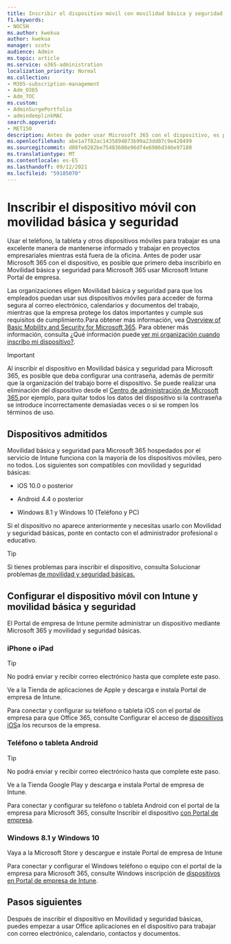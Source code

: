 ```yaml
---
title: Inscribir el dispositivo móvil con movilidad básica y seguridad
f1.keywords:
- NOCSH
ms.author: kwekua
author: kwekua
manager: scotv
audience: Admin
ms.topic: article
ms.service: o365-administration
localization_priority: Normal
ms.collection:
- M365-subscription-management
- Adm_O365
- Adm_TOC
ms.custom:
- AdminSurgePortfolio
- admindeeplinkMAC
search.appverid:
- MET150
description: Antes de poder usar Microsoft 365 con el dispositivo, es posible que deba inscribirlo primero en Movilidad básica y seguridad para Microsoft 365.
ms.openlocfilehash: abe1a7f82ac1435894073b99a23dd07c9e420499
ms.sourcegitcommit: d08fe0282be75483608e96df4e6986d346e97180
ms.translationtype: MT
ms.contentlocale: es-ES
ms.lasthandoff: 09/12/2021
ms.locfileid: "59185070"
---
```

# <a name="enroll-your-mobile-device-using-basic-mobility-and-security"></a>Inscribir el dispositivo móvil con movilidad básica y seguridad

Usar el teléfono, la tableta y otros dispositivos móviles para trabajar es una excelente manera de mantenerse informado y trabajar en proyectos empresariales mientras está fuera de la oficina. Antes de poder usar Microsoft 365 con el dispositivo, es posible que primero deba inscribirlo en Movilidad básica y seguridad para Microsoft 365 usar Microsoft Intune Portal de empresa.

Las organizaciones eligen Movilidad básica y seguridad para que los empleados puedan usar sus dispositivos móviles para acceder de forma segura al correo electrónico, calendarios y documentos del trabajo, mientras que la empresa protege los datos importantes y cumple sus requisitos de cumplimiento.Para obtener más información, vea [Overview of Basic Mobility and Security for Microsoft 365](overview.md). Para obtener más información, consulta ¿Qué información puede [ver mi organización cuando inscribo mi dispositivo?](/intune-user-help/what-info-can-your-company-see-when-you-enroll-your-device-in-intune).

> [!IMPORTANT]
> Al inscribir el dispositivo en Movilidad básica y seguridad para Microsoft 365, es posible que deba configurar una contraseña, además de permitir que la organización del trabajo borre el dispositivo. Se puede realizar una eliminación del dispositivo desde el <a href="https://go.microsoft.com/fwlink/p/?linkid=2024339" target="_blank">Centro de administración de Microsoft 365,</a>por ejemplo, para quitar todos los datos del dispositivo si la contraseña se introduce incorrectamente demasiadas veces o si se rompen los términos de uso.

## <a name="supported-devices"></a>Dispositivos admitidos

Movilidad básica y seguridad para Microsoft 365 hospedados por el servicio de Intune funciona con la mayoría de los dispositivos móviles, pero no todos. Los siguientes son compatibles con movilidad y seguridad básicas:

- iOS 10.0 o posterior

- Android 4.4 o posterior

- Windows 8.1 y Windows 10 (Teléfono y PC)

Si el dispositivo no aparece anteriormente y necesitas usarlo con Movilidad y seguridad básicas, ponte en contacto con el administrador profesional o educativo.

> [!TIP]
> Si tienes problemas para inscribir el dispositivo, consulta Solucionar problemas [de movilidad y seguridad básicas.](troubleshoot.md)

## <a name="set-up-your-mobile-device-with-intune-and-basic-mobility-and-security"></a>Configurar el dispositivo móvil con Intune y movilidad básica y seguridad

El Portal de empresa de Intune permite administrar un dispositivo mediante Microsoft 365 y movilidad y seguridad básicas.

### <a name="iphone-or-ipad"></a>iPhone o iPad

> [!TIP]
> No podrá enviar y recibir correo electrónico hasta que complete este paso.

Ve a la Tienda de aplicaciones de Apple y descarga e instala Portal de empresa de Intune.

Para conectar y configurar su teléfono o tableta iOS con el portal de empresa para que Office 365, consulte Configurar el acceso de [dispositivos iOS](/mem/intune/user-help/enroll-your-device-in-intune-ios)a los recursos de la empresa.

### <a name="android-phone-or-tablet"></a>Teléfono o tableta Android

> [!TIP]
> No podrá enviar y recibir correo electrónico hasta que complete este paso.

Ve a la Tienda Google Play y descarga e instala Portal de empresa de Intune.

Para conectar y configurar su teléfono o tableta Android con el portal de la empresa para Microsoft 365, consulte Inscribir el dispositivo [con Portal de empresa](/mem/intune/user-help/enroll-device-android-company-portal).

### <a name="windows-81-and-windows-10"></a>Windows 8.1 y Windows 10

Vaya a la Microsoft Store y descargue e instale Portal de empresa de Intune

Para conectar y configurar el Windows teléfono o equipo con el portal de la empresa para Microsoft 365, consulte Windows inscripción de [dispositivos en Portal de empresa de Intune](/intune-user-help/windows-enrollment-company-portal).

## <a name="next-steps"></a>Pasos siguientes

Después de inscribir el dispositivo en Movilidad y seguridad básicas, puedes empezar a usar Office aplicaciones en el dispositivo para trabajar con correo electrónico, calendario, contactos y documentos.